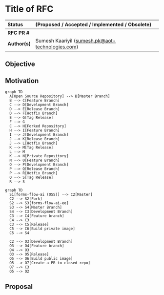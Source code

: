 # Title of RFC

| Status        | (Proposed / Accepted / Implemented / Obsolete)       |
:-------------- |:---------------------------------------------------- |
| **RFC PR #**     |  |
| **Author(s)** | Sumesh Kaariyil (sumesh.pk@aot-technologies.com) |


## Objective


## Motivation

```mermaid
graph TD
  A[Open Source Repository] --> B[Master Branch]
  B --> C[Feature Branch]
  C --> D[Development Branch]
  D --> E[Release Branch]
  D --> F[Hotfix Branch]
  E --> G[Tag Release]
  F --> G
  C --> H[Forked Repository]
  H --> I[Feature Branch]
  I --> J[Development Branch]
  J --> K[Release Branch]
  J --> L[Hotfix Branch]
  K --> M[Tag Release]
  L --> M
  K --> N[Private Repository]
  N --> O[Feature Branch]
  O --> P[Development Branch]
  P --> Q[Release Branch]
  P --> R[Hotfix Branch]
  Q --> S[Tag Release]
  R --> S

```

```mermaid
graph TD
  S1[forms-flow-ai (OSS)] --> C2[Master]
  C2 --> S2[Fork]
  S2 --> S3[forms-flow-ai-ee]
  S3 --> S4[Master Branch]
  S4 --> C3[Development Branch]
  C3 --> C4[Feature branch]
  C4 --> C3
  C3 --> C5[Release]
  C5 --> C6[Build private image]
  C5 --> S4

  C2 --> O3[Development Branch]
  O3 --> O4[Feature branch]
  O4 --> O3
  O3 --> O5[Release]
  O5 --> O6[Build public image]
  O5 --> O7[Create a PR to closed repo]
  O7 --> C3
  O5 --> O2

```

## Proposal

